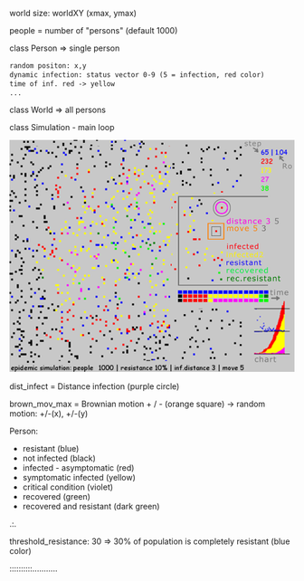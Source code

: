 world size: worldXY (xmax, ymax)

people = number of "persons" (default 1000)


class Person => single person

    random positon: x,y
    dynamic infection: status vector 0-9 (5 = infection, red color)
    time of inf. red -> yellow
    ...
    
    
class World => all persons 

class Simulation - main loop

   
<img src="https://github.com/octopusengine/epidemic_simulator/blob/master/simul_10_3_5_2.png" width = 600> 

dist_infect = Distance infection (purple circle)

brown_mov_max = Brownian motion + / - (orange square)  -> random motion: +/-(x), +/-(y)

Person:
* resistant (blue)
* not infected (black)
* infected - asymptomatic (red) 
* symptomatic infected (yellow)
* critical condition (violet)
* recovered (green)
* recovered and resistant (dark green)

.:.

threshold_resistance: 
   30 => 30% of population is completely resistant 
   (blue color)


::::::::::...........

